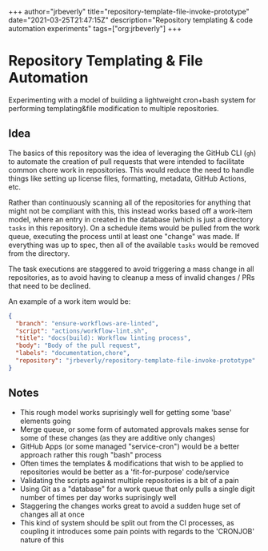 +++
author="jrbeverly"
title="repository-template-file-invoke-prototype"
date="2021-03-25T21:47:15Z"
description="Repository templating & code automation experiments"
tags=["org:jrbeverly"]
+++

# Repository Templating & File Automation

Experimenting with a model of building a lightweight cron+bash system for performing templating&file modification to multiple repositories.

## Idea

The basics of this repository was the idea of leveraging the GitHub CLI (`gh`) to automate the creation of pull requests that were intended to facilitate common chore work in repositories. This would reduce the need to handle things like setting up license files, formatting, metadata, GitHub Actions, etc.

Rather than continuously scanning all of the repositories for anything that might not be compliant with this, this instead works based off a work-item model, where an entry in created in the database (which is just a directory `tasks` in this repository). On a schedule items would be pulled from the work queue, executing the process until at least one "change" was made. If everything was up to spec, then all of the available `tasks` would be removed from the directory.

The task executions are staggered to avoid triggering a mass change in all repositories, as to avoid having to cleanup a mess of invalid changes / PRs that need to be declined.

An example of a work item would be:

```json
{
  "branch": "ensure-workflows-are-linted",
  "script": "actions/workflow-lint.sh",
  "title": "docs(build): Workflow linting process",
  "body": "Body of the pull request",
  "labels": "documentation,chore",
  "repository": "jrbeverly/repository-template-file-invoke-prototype"
}
```

## Notes

- This rough model works suprisingly well for getting some 'base' elements going
- Merge queue, or some form of automated approvals makes sense for some of these changes (as they are additive only changes)
- GitHub Apps (or some managed "service-cron") would be a better approach rather this rough "bash" process
- Often times the templates & modifications that wish to be applied to repositories would be better as a 'fit-for-purpose' code/service
- Validating the scripts against multiple repositories is a bit of a pain
- Using Git as a "database" for a work queue that only pulls a single digit number of times per day works suprisingly well
- Staggering the changes works great to avoid a sudden huge set of changes all at once
- This kind of system should be split out from the CI processes, as coupling it introduces some pain points with regards to the 'CRONJOB' nature of this

